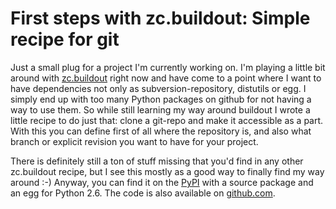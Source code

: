 # First steps with zc.buildout: Simple recipe for git

Just a small plug for a project I'm currently working on. I'm playing a little bit around with [zc.buildout](http://pypi.python.org/pypi/zc.buildout/) right now and have come to a point where I want to have dependencies not only as subversion-repository, distutils or egg. I simply end up with too many Python packages on github for not having a way to use them. So while still learning my way around buildout I wrote a little recipe to do just that: clone a git-repo and make it accessible as a part. With this you can define first of all where the repository is, and also what branch or explicit revision you want to have for your project.

There is definitely still a ton of stuff missing that you'd find in any other zc.buildout recipe, but I see this mostly as a good way to finally find my way around :-) Anyway, you can find it on the [PyPI](http://pypi.python.org/pypi/zerokspot.recipe.git/) with a source package and an egg for Python 2.6. The code is also available on [github.com](http://github.com/zerok/zerokspot.gitrecipe/).